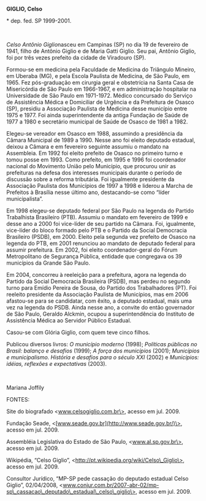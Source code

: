 **GIGLIO, Celso**

\* dep. fed. SP 1999-2001.

 

*Celso Antônio Giglio*nasceu em Campinas (SP) no dia 19 de fevereiro de
1941, filho de Antônio Giglio e de Maria Gatti Giglio. Seu pai, Antônio
Giglio, foi por três vezes prefeito da cidade de Viradouro (SP).

Formou-se em medicina pela Faculdade de Medicina do Triângulo Mineiro,
em Uberaba (MG), e pela Escola Paulista de Medicina, de São Paulo, em
1965. Fez pós-graduação em cirurgia geral e obstetrícia na Santa Casa de
Misericórdia de São Paulo em 1966-1967, e em administração hospitalar na
Universidade de São Paulo em 1971-1972. Médico concursado do Serviço de
Assistência Médica e Domiciliar de Urgência e da Prefeitura de Osasco
(SP), presidiu a Associação Paulista de Medicina desse município entre
1975 e 1977. Foi ainda superintendente da antiga Fundação de Saúde de
1977 a 1980 e secretário municipal de Saúde de Osasco de 1981 a 1982.

Elegeu-se vereador em Osasco em 1988, assumindo a presidência da Câmara
Municipal de 1989 a 1990. Nesse ano foi eleito deputado estadual, deixou
a Câmara e em fevereiro seguinte assumiu o mandato na Assembleia. Em
1992 foi eleito prefeito de Osasco no primeiro turno e tomou posse em
1993. Como prefeito, em 1995 e 1996 foi coordenador nacional do
Movimento União pelo Município, que procurou unir as prefeituras na
defesa dos interesses municipais durante o período de discussão sobre a
reforma tributária. Foi igualmente presidente da Associação Paulista dos
Municípios de 1997 a 1998 e liderou a Marcha de Prefeitos à Brasília
nesse último ano, destacando-se como “líder municipalista”.

Em 1998 elegeu-se deputado federal por São Paulo na legenda do Partido
Trabalhista Brasileiro (PTB). Assumiu o mandato em fevereiro de 1999 e
desse ano a 2000 foi vice-líder de seu partido na Câmara. Foi,
igualmente, vice-líder do bloco formado pelo PTB e o Partido da Social
Democracia Brasileiro (PSDB), em 2000. Eleito pela segunda vez prefeito
de Osasco na legenda do PTB, em 2001 renunciou ao mandato de deputado
federal para assumir prefeitura. Em 2002, foi eleito coordenador-geral
do Fórum Metropolitano de Segurança Pública, entidade que congregava os
39 municípios da Grande São Paulo.

Em 2004, concorreu à reeleição para a prefeitura, agora na legenda do
Partido da Social Democracia Brasileira (PSDB), mas perdeu no segundo
turno para Emídio Pereira de Sousa, do Partido dos Trabalhadores (PT).
Foi reeleito presidente da Associação Paulista de Municípios, mas em
2006 afastou-se para se candidatar, com êxito, a deputado estadual, mais
uma vez na legenda do PSDB. Ainda nesse ano, a convite do então
governador de São Paulo, Geraldo Alckmin, ocupou a superintendência do
Instituto de Assistência Médica ao Servidor Público Estadual.

Casou-se com Glória Giglio, com quem teve cinco filhos.

Publicou diversos livros: *O município moderno* (1998); *Políticas
públicas no Brasil: balanço e desafios* (1999); *A força dos municípios*
(2001); *Municípios e municipalismo. História e desafios para o século
XXI* (2002) e *Municípios: idéias, reflexões e expectativas* (2003).

 

Mariana Joffily

FONTES:

Site do biografado \<www.celsogiglio.com.br\>, acesso em jul. 2009.

Fundação Seade, \<[www.seade.gov.br](http://www.seade.gov.br/)\>, acesso
em jul. 2009.

Assembléia Legislativa do Estado de São Paulo, \<www.al.sp.gov.br\>,
acesso em jul. 2009.

Wikipédia, “Celso Giglio”,
\<http://pt.wikipedia.org/wiki/Celso\_Giglio\>, acesso em jul. 2009.

Consultor Jurídico, “MP-SP pede cassação do deputado estadual Celso
Giglio”, 02/04/2008,
\<www.conjur.com.br/2007-abr-02/mp-sp\_cassacao\_deputado\_estadual\_celso\_giglio\>,
acesso em jul. 2009.
